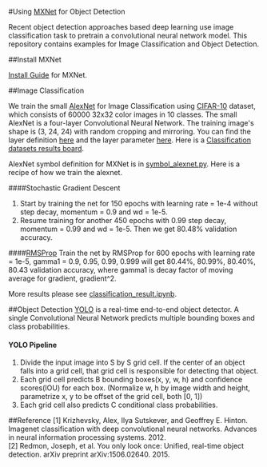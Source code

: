 #Using [MXNet](https://github.com/dmlc/mxnet) for Object Detection

Recent object detection approaches based deep learning use image classification task to pretrain a convolutional neural network model. This repository contains examples for Image Classification and Object Detection.

##Install MXNet

[Install Guide](http://mxnet.readthedocs.io/en/latest/how_to/build.html) for MXNet.

##Image Classification

We train the small [AlexNet](http://papers.nips.cc/paper/4824-imagenet-classification-with-deep-convolutional-neural-networks.pdf) for Image Classification using [CIFAR-10](https://www.cs.toronto.edu/~kriz/cifar.html) dataset, which consists of 60000 32x32 color images in 10 classes. The small AlexNet is a four-layer Convolutional Neural Network. The training image's shape is (3, 24, 24) with random cropping and mirroring. You can find the layer definition [here](https://code.google.com/p/cuda-convnet/source/browse/trunk/example-layers/layers-conv-local-13pct.cfg) and the layer parameter [here](https://code.google.com/p/cuda-convnet/source/browse/trunk/example-layers/layer-params-conv-local-13pct.cfg). Here is a [Classification datasets results board](http://rodrigob.github.io/are_we_there_yet/build/classification_datasets_results.html#43494641522d3130).

AlexNet symbol definition for MXNet is in [symbol_alexnet.py](https://github.com/bertjiazheng/learning-mxnet/blob/master/classification/symbol_alexnet.py).  Here is a recipe of how we train the alexnet.

####Stochastic Gradient Descent
1. Start by training the net for 150 epochs with learning rate = 1e-4 without step decay, momentum = 0.9 and wd = 1e-5.
2. Resume training for another 450 epochs with 0.99 step decay, momentum = 0.99 and wd = 1e-5.
Then we get 80.48% validation accuracy.

####[RMSProp](http://arxiv.org/pdf/1308.0850v5.pdf)
Train the net by RMSProp for 600 epochs with learning rate = 1e-5, gamma1 = 0.9, 0.95, 0.99, 0.999 will get 80.44%, 80.99%, 80.40%, 80.43 validation accuracy, where gamma1 is decay factor of moving average for gradient, gradient^2.

More results please see [classification_result.ipynb](https://github.com/bertjiazheng/learning-mxnet/blob/master/classification/classification_result.ipynb).

##Object Detection
[YOLO](http://pjreddie.com/darknet/yolo/) is a real-time end-to-end object detector. A single Convolutional Neural Network predicts multiple bounding boxes and class probabilities.

#### YOLO Pipeline
1. Divide the input image into S by S grid cell. If the center of an object falls into a grid cell, that grid cell is responsible for detecting that object.
2. Each grid cell predicts B bounding boxes(x, y, w, h) and confidence scores(IOU) for each box. (Normalize w, h by image width and height, parametrize x, y to be offset of the grid cell, both [0, 1])
3. Each grid cell also predicts C conditional class probabilities.

##Reference
[1] Krizhevsky, Alex, Ilya Sutskever, and Geoffrey E. Hinton. Imagenet classification with deep convolutional neural networks. Advances in neural information processing systems. 2012.   
[2] Redmon, Joseph, et al. You only look once: Unified, real-time object detection. arXiv preprint arXiv:1506.02640. 2015.
